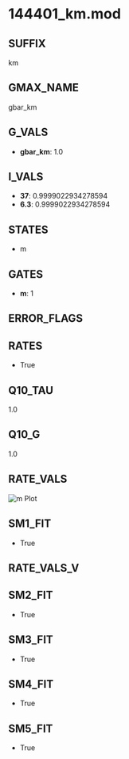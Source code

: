 # 144401_km.mod

## SUFFIX

km

## GMAX_NAME

gbar_km

## G_VALS

- **gbar_km**: 1.0

## I_VALS

- **37**: 0.9999022934278594
- **6.3**: 0.9999022934278594

## STATES

- m

## GATES

- **m**: 1

## ERROR_FLAGS


## RATES

- True

## Q10_TAU

1.0

## Q10_G

1.0

## RATE_VALS

![m Plot](/Users/pbozelos/Dropbox/icg-Chai-Panos/supermodels/output_markdown_files/K/144401_km.mod/images/m.png)

## SM1_FIT

- True

## RATE_VALS_V

## SM2_FIT

- True

## SM3_FIT

- True

## SM4_FIT

- True

## SM5_FIT

- True

